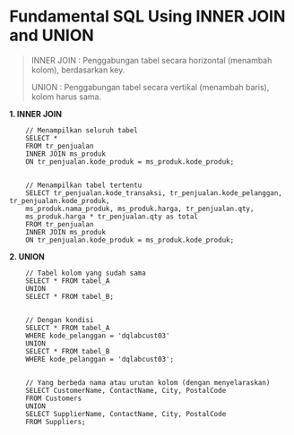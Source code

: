 # Fundamental SQL Using INNER JOIN and UNION

>INNER JOIN : Penggabungan tabel secara horizontal (menambah kolom), berdasarkan key.
>
> UNION : Penggabungan tabel secara vertikal (menambah baris),  kolom harus sama.

 
   
   
**1. INNER JOIN**

        // Menampilkan seluruh tabel
        SELECT * 
        FROM tr_penjualan 
        INNER JOIN ms_produk 
        ON tr_penjualan.kode_produk = ms_produk.kode_produk; 
        
        
        // Menampilkan tabel tertentu
        SELECT tr_penjualan.kode_transaksi, tr_penjualan.kode_pelanggan, tr_penjualan.kode_produk, 
        ms_produk.nama_produk, ms_produk.harga, tr_penjualan.qty,
        ms_produk.harga * tr_penjualan.qty as total
        FROM tr_penjualan
        INNER JOIN ms_produk
        ON tr_penjualan.kode_produk = ms_produk.kode_produk;
        
        
        
 **2. UNION**
 
        // Tabel kolom yang sudah sama 
        SELECT * FROM tabel_A
        UNION
        SELECT * FROM tabel_B;
        
        
        // Dengan kondisi
        SELECT * FROM tabel_A 
        WHERE kode_pelanggan = 'dqlabcust03'
        UNION 
        SELECT * FROM tabel_B
        WHERE kode_pelanggan = 'dqlabcust03';


        // Yang berbeda nama atau urutan kolom (dengan menyelaraskan)
        SELECT CustomerName, ContactName, City, PostalCode 
        FROM Customers
        UNION
        SELECT SupplierName, ContactName, City, PostalCode 
        FROM Suppliers;











